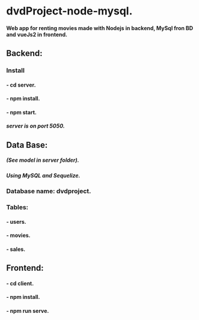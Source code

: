 # dvdProject-node-mysql.
#### Web app for renting movies made with Nodejs in backend, MySql fron BD and vueJs2 in frontend.
## Backend:
### Install
#### - cd server.
#### - npm install.
#### - npm start.
##### server is on port 5050.

## Data Base:
##### (See model in server folder).
##### Using MySQL and Sequelize.
### Database name: dvdproject.
### Tables:
#### - users.
#### - movies.
#### - sales.

## Frontend:
#### - cd client.
#### - npm install.
#### - npm run serve.
